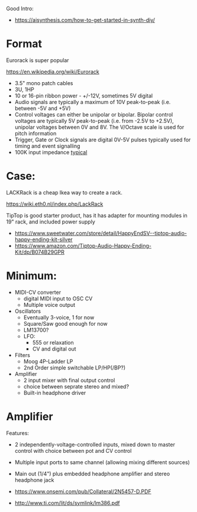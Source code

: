 Good Intro:

- https://aisynthesis.com/how-to-get-started-in-synth-diy/

# Format

Eurorack is super popular

https://en.wikipedia.org/wiki/Eurorack

- 3.5" mono patch cables
- 3U, 1HP
- 10 or 16-pin ribbon power - +/-12V, sometimes 5V digital
- Audio signals are typically a maximum of 10V peak-to-peak (i.e. between -5V and +5V)
- Control voltages can either be unipolar or bipolar. Bipolar control voltages are typically 5V peak-to-peak (i.e. from -2.5V to +2.5V), unipolar voltages between 0V and 8V. The V/Octave scale is used for pitch information
- Trigger, Gate or Clock signals are digital 0V-5V pulses typically used for timing and event signalling
- 100K input impedance [typical](https://learningmodular.com/glossary/impedance/)


# Case:

LACKRack is a cheap Ikea way to create a rack.

https://wiki.eth0.nl/index.php/LackRack

TipTop is good starter product, has it has adapter for mounting modules in 19" rack, and included power supply

- https://www.sweetwater.com/store/detail/HappyEndSV--tiptop-audio-happy-ending-kit-silver
- https://www.amazon.com/Tiptop-Audio-Happy-Ending-Kit/dp/B074B29GPR


# Minimum:

- MIDI-CV converter
  - digital MIDI input to OSC CV
  - Multiple voice output
- Oscillators
  - Eventually 3-voice, 1 for now
  - Square/Saw good enough for now
  - LM13700?
  - LFO:
    - 555 or relaxation
    - CV and digital out
- Filters
  - Moog 4P-Ladder LP
  - 2nd Order simple switchable LP/HP(/BP?)
- Amplifier
  - 2 input mixer with final output control
  - choice between seprate stereo and mixed?
  - Built-in headphone driver


# Amplifier

Features:
- 2 independently-voltage-controlled inputs, mixed down to master control with choice between pot and CV control
- Multiple input ports to same channel (allowing mixing different sources)
- Main out (1/4") plus embedded headphone amplifier and stereo headphone jack


- https://www.onsemi.com/pub/Collateral/2N5457-D.PDF
- http://www.ti.com/lit/ds/symlink/lm386.pdf
